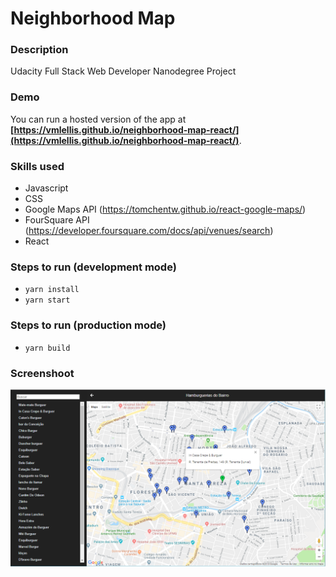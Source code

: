 # Neighborhood Map

### Description
Udacity Full Stack Web Developer Nanodegree Project

### Demo
You can run a hosted version of the app at **[https://vmlellis.github.io/neighborhood-map-react/](https://vmlellis.github.io/neighborhood-map-react/)**.

### Skills used
- Javascript
- CSS
- Google Maps API (https://tomchentw.github.io/react-google-maps/)
- FourSquare API (https://developer.foursquare.com/docs/api/venues/search)
- React

### Steps to run (development mode)
- `yarn install`
- `yarn start`

### Steps to run (production mode)
- `yarn build`

### Screenshoot
<img src="./screenshoot.png"/>
